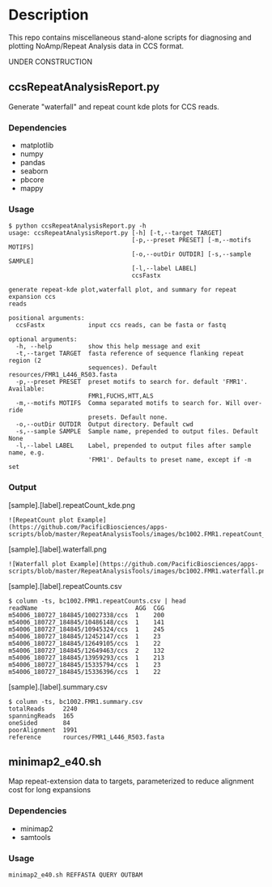 # Description
This repo contains miscellaneous stand-alone scripts for diagnosing and plotting NoAmp/Repeat Analysis data in CCS format.

UNDER CONSTRUCTION

## ccsRepeatAnalysisReport.py
Generate "waterfall" and repeat count kde plots for CCS reads.  
### Dependencies
 - matplotlib
 - numpy
 - pandas
 - seaborn
 - pbcore
 - mappy
### Usage
    $ python ccsRepeatAnalysisReport.py -h
    usage: ccsRepeatAnalysisReport.py [-h] [-t,--target TARGET]
                                      [-p,--preset PRESET] [-m,--motifs MOTIFS]
                                      [-o,--outDir OUTDIR] [-s,--sample SAMPLE]
                                      [-l,--label LABEL]
                                      ccsFastx
    
    generate repeat-kde plot,waterfall plot, and summary for repeat expansion ccs
    reads
    
    positional arguments:
      ccsFastx            input ccs reads, can be fasta or fastq
    
    optional arguments:
      -h, --help          show this help message and exit
      -t,--target TARGET  fasta reference of sequence flanking repeat region (2
                          sequences). Default resources/FMR1_L446_R503.fasta
      -p,--preset PRESET  preset motifs to search for. default 'FMR1'. Available:
                          FMR1,FUCHS,HTT,ALS
      -m,--motifs MOTIFS  Comma separated motifs to search for. Will over-ride
                          presets. Default none.
      -o,--outDir OUTDIR  Output directory. Default cwd
      -s,--sample SAMPLE  Sample name, prepended to output files. Default None
      -l,--label LABEL    Label, prepended to output files after sample name, e.g.
                          'FMR1'. Defaults to preset name, except if -m set

### Output
[sample].[label].repeatCount_kde.png

    ![RepeatCount plot Example](https://github.com/PacificBiosciences/apps-scripts/blob/master/RepeatAnalysisTools/images/bc1002.FMR1.repeatCount_kde.png)

[sample].[label].waterfall.png

    ![Waterfall plot Example](https://github.com/PacificBiosciences/apps-scripts/blob/master/RepeatAnalysisTools/images/bc1002.FMR1.waterfall.png)

[sample].[label].repeatCounts.csv

    $ column -ts, bc1002.FMR1.repeatCounts.csv | head
    readName                           AGG  CGG
    m54006_180727_184845/10027338/ccs  1    200
    m54006_180727_184845/10486148/ccs  1    141
    m54006_180727_184845/10945324/ccs  1    245
    m54006_180727_184845/12452147/ccs  1    23
    m54006_180727_184845/12649105/ccs  1    22
    m54006_180727_184845/12649463/ccs  2    132
    m54006_180727_184845/13959293/ccs  1    213
    m54006_180727_184845/15335794/ccs  1    23
    m54006_180727_184845/15336396/ccs  1    22

[sample].[label].summary.csv

    $ column -ts, bc1002.FMR1.summary.csv
    totalReads     2240
    spanningReads  165
    oneSided       84
    poorAlignment  1991
    reference      rources/FMR1_L446_R503.fasta

## minimap2_e40.sh
Map repeat-extension data to targets, parameterized to reduce alignment cost for long expansions

### Dependencies
 - minimap2
 - samtools

### Usage
    minimap2_e40.sh REFFASTA QUERY OUTBAM
